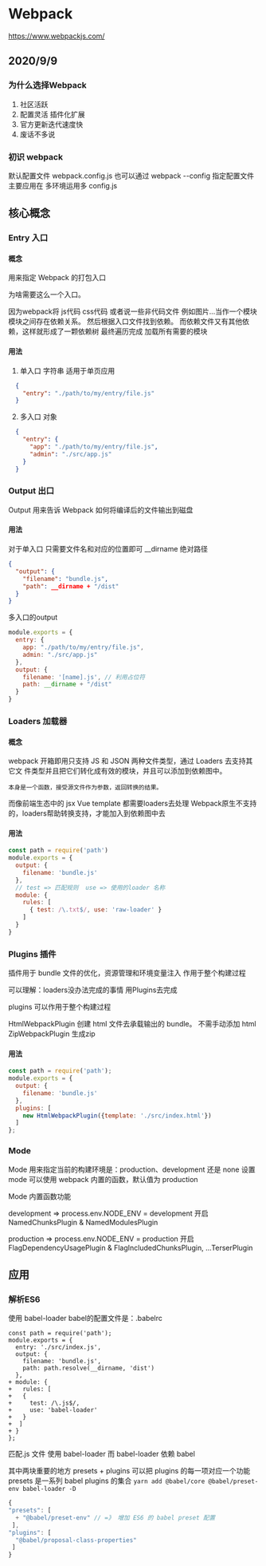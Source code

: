 # Webpack

https://www.webpackjs.com/

## 2020/9/9

### 为什么选择Webpack

1. 社区活跃
2. 配置灵活  插件化扩展
3. 官方更新迭代速度快
4. 废话不多说

### 初识 webpack

默认配置文件 webpack.config.js
也可以通过 webpack --config 指定配置文件  主要应用在 多环境运用多  config.js


## 核心概念

### Entry 入口

#### 概念

用来指定 Webpack 的打包入口

为啥需要这么一个入口。

因为webpack将 js代码 css代码 或者说一些非代码文件 例如图片...当作一个模块
模块之间存在依赖关系。
然后根据入口文件找到依赖。
而依赖文件又有其他依赖，这样就形成了一颗依赖树
最终遍历完成 加载所有需要的模块

#### 用法

1. 单入口 字符串
适用于单页应用
```json
  {
    "entry": "./path/to/my/entry/file.js"
  }
```

2. 多入口  对象

```json
  {
    "entry": {
      "app": "./path/to/my/entry/file.js",
      "admin": "./src/app.js"
    }
  }
```

### Output 出口

Output 用来告诉 Webpack 如何将编译后的文件输出到磁盘

#### 用法

对于单入口 只需要文件名和对应的位置即可 __dirname 绝对路径

```json
{
  "output": {
    "filename": "bundle.js",
    "path": __dirname + "/dist"
  }
}
```

多入口的output

```js
module.exports = {
  entry: {
    app: "./path/to/my/entry/file.js",
    admin: "./src/app.js"
  },
  output: {
    filename: '[name].js', // 利用占位符
    path: __dirname + "/dist"
  }
}
```





### Loaders 加载器

#### 概念
webpack 开箱即用只支持 JS 和 JSON 两种文件类型，通过 Loaders 去支持其它文
件类型并且把它们转化成有效的模块，并且可以添加到依赖图中。

`本身是一个函数，接受源文件作为参数，返回转换的结果。`

而像前端生态中的 jsx  Vue template 都需要loaders去处理
Webpack原生不支持的，loaders帮助转换支持，才能加入到依赖图中去

#### 用法

```js
const path = require('path')
module.exports = {
  output: {
    filename: 'bundle.js'
  },
  // test => 匹配规则  use => 使用的loader 名称
  module: {
    rules: [
      { test: /\.txt$/, use: 'raw-loader' }
    ]
  }
}
```

### Plugins 插件

插件⽤于 bundle ⽂件的优化，资源管理和环境变量注⼊
作⽤于整个构建过程

可以理解：loaders没办法完成的事情 用Plugins去完成

plugins 可以作用于整个构建过程

HtmlWebpackPlugin 创建 html 文件去承载输出的 bundle。 不需手动添加 html
ZipWebpackPlugin 生成zip

#### 用法

```js
const path = require('path');
module.exports = {
  output: {
    filename: 'bundle.js'
  },
  plugins: [
    new HtmlWebpackPlugin({template: './src/index.html'})
  ]
};
```

### Mode

Mode ⽤来指定当前的构建环境是：production、development 还是 none
设置 mode 可以使⽤ webpack 内置的函数，默认值为 production

Mode 内置函数功能

development => process.env.NODE_ENV = development
开启 NamedChunksPlugin & NamedModulesPlugin

production => process.env.NODE_ENV = production
开启 FlagDependencyUsagePlugin & FlagIncludedChunksPlugin, ...TerserPlugin



## 应用

### 解析ES6

使⽤ babel-loader  babel的配置⽂件是：.babelrc

```JS
const path = require('path');
module.exports = {
  entry: './src/index.js',
  output: {
    filename: 'bundle.js',
    path: path.resolve(__dirname, 'dist')
  },
+ module: {
+   rules: [
+   {
+     test: /\.js$/,
+     use: 'babel-loader'
+   }
+  ]
+ }
};
```

匹配.js 文件 使用 babel-loader   而 babel-loader 依赖 babel

其中两块重要的地方 presets + plugins
可以把 plugins 的每一项对应一个功能
presets 是一系列  babel plugins 的集合
`yarn add @babel/core @babel/preset-env babel-loader -D`
```js
{
"presets": [
  + "@babel/preset-env" // =》 增加 ES6 的 babel preset 配置
 ],
"plugins": [
  "@babel/proposal-class-properties"
 ] 
}
```